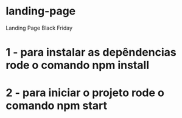 # landing-page
Landing Page Black Friday

# 1 - para instalar as depêndencias rode o comando npm install
# 2 - para iniciar o projeto rode o comando npm start
